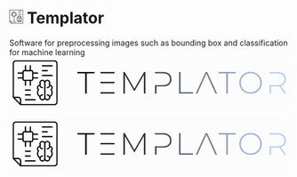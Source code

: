 # <img src='./static/TemplatorIcon.png' style='width:25px;height:25px;'/> Templator
Software for preprocessing images such as bounding box and classification for machine learning  
![Templator Icon](./static//Templator.png)

<div>
  <img style='border-radius:20px;' src='./static/Templator.png'/>
</div>
